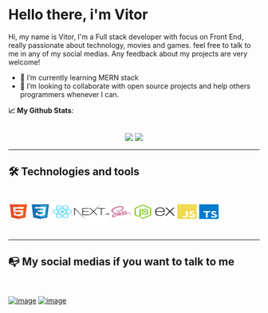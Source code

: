 # Hello there, i'm Vitor

<p>Hi, my name is Vitor, I'm a Full stack developer with focus on Front End, really passionate about technology, movies and games. feel free to talk to me in any of my social medias. Any feedback about my projects are very welcome! </p>

- 🚀 I’m currently learning MERN stack
- 🙂 I’m looking to collaborate with open source projects and help others programmers whenever I can.

 <summary>  <b>📈 My Github Stats</b>: </summary>
<br>
<p align = "center">
  <img src = "https://github-readme-stats.vercel.app/api?username=Vitor-Silva-developer&hide=contribs&show_icons=true&theme=algolia&line_height=27">
  <img src = "https://github-readme-stats.vercel.app/api/top-langs/?username=Vitor-Silva-developer&theme=algolia&layout=compact">
</p>


---
## 🛠️ Technologies and tools
<div style="display: inline_block"><br>
  <img align="center" alt="HTML" height="30" width="40" src="https://raw.githubusercontent.com/devicons/devicon/master/icons/html5/html5-original.svg">

  <img align="center" alt="CSS" height="30" width="40" src="https://raw.githubusercontent.com/devicons/devicon/master/icons/css3/css3-original.svg">

  <img align="center" alt="React" height="30" width="40" src="https://raw.githubusercontent.com/devicons/devicon/master/icons/react/react-original.svg">

  <img align="center" alt="Next" height="50" width="70" src="https://raw.githubusercontent.com/devicons/devicon/master/icons/nextjs/nextjs-original-wordmark.svg">

  <img align="center" alt="scss" height="30" width="40" src="https://raw.githubusercontent.com/devicons/devicon/master/icons/sass/sass-original.svg">
 
  <img align="center" alt="Node" height="30" width="40" src="https://raw.githubusercontent.com/devicons/devicon/master/icons/nodejs/nodejs-original.svg">

  <img align="center" alt="CSS" height="30" width="40" src="https://raw.githubusercontent.com/devicons/devicon/master/icons/express/express-original.svg">

  <img align="center" alt="Js" height="30" width="40" src="https://raw.githubusercontent.com/devicons/devicon/master/icons/javascript/javascript-plain.svg">

  <img align="center" alt="Ts" height="30" width="40" src="https://raw.githubusercontent.com/devicons/devicon/master/icons/typescript/typescript-plain.svg">
</div>

<br />

---
## 📭 My social medias if you want to talk to me
<br />

[![image](https://img.shields.io/badge/Instagram-E4405F?style=for-the-badge&logo=instagram&logoColor=white)](https://www.instagram.com/joao_vitor.p.s/)
[![image](https://img.shields.io/badge/LinkedIn-0077B5?style=for-the-badge&logo=linkedin&logoColor=white)](https://www.linkedin.com/in/vitor-silva-dev)



